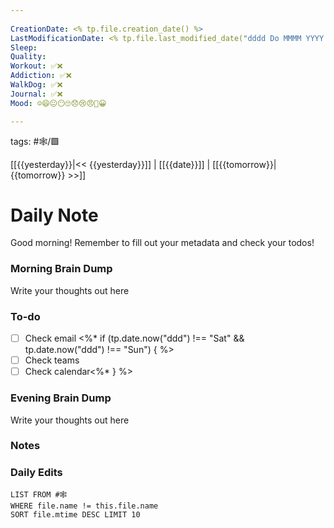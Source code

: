 ```yaml
---
 
CreationDate: <% tp.file.creation_date() %>    
LastModificationDate: <% tp.file.last_modified_date("dddd Do MMMM YYYY HH:mm:ss") %>
Sleep: 
Quality: 
Workout: ✅❌ 
Addiction: ✅❌
WalkDog: ✅❌
Journal: ✅❌
Mood: ☺️😄😐😶🙄😞😢😠😬😀

---
```

tags: #🕸️/🟩️

[[{{yesterday}}|<< {{yesterday}}]] | [[{{date}}]] | [[{{tomorrow}}|{{tomorrow}} >>]]

# Daily Note

Good morning! Remember to fill out your metadata and check your todos!

### Morning Brain Dump
Write your thoughts out here

### To-do
- [ ] Check email <%* if (tp.date.now("ddd") !== "Sat" && tp.date.now("ddd") !== "Sun") { %>
- [ ] Check teams
- [ ] Check calendar<%* } %>

### Evening Brain Dump
Write your thoughts out here

### Notes

### Daily Edits
```dataview
LIST FROM #🕸️  
WHERE file.name != this.file.name
SORT file.mtime DESC LIMIT 10
```
